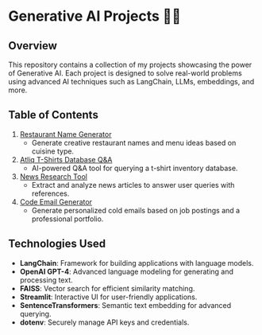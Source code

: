 # Generative AI Projects 🧠✨

## Overview
This repository contains a collection of my projects showcasing the power of Generative AI. Each project is designed to solve real-world problems using advanced AI techniques such as LangChain, LLMs, embeddings, and more.

## Table of Contents
1. [Restaurant Name Generator](./RestaurantNameGenerator)
   - Generate creative restaurant names and menu ideas based on cuisine type.
2. [Atliq T-Shirts Database Q&A](./Q_and_A_Tool_In_Retail_Domain)
   - AI-powered Q&A tool for querying a t-shirt inventory database.
3. [News Research Tool](./News_Research_Tool)
   - Extract and analyze news articles to answer user queries with references.
4. [Code Email Generator](./Code_Email_Generator/app)
   - Generate personalized cold emails based on job postings and a professional portfolio.

## Technologies Used
- **LangChain**: Framework for building applications with language models.
- **OpenAI GPT-4**: Advanced language modeling for generating and processing text.
- **FAISS**: Vector search for efficient similarity matching.
- **Streamlit**: Interactive UI for user-friendly applications.
- **SentenceTransformers**: Semantic text embedding for advanced querying.
- **dotenv**: Securely manage API keys and credentials.
